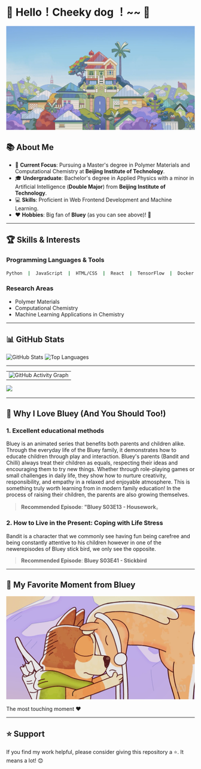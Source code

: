 # 🌟 Hello！Cheeky dog ！~~ 👋

![布鲁伊](1.png)

## 📚 About Me

- 🔭 **Current Focus**: Pursuing a Master's degree in Polymer Materials and Computational Chemistry at **Beijing Institute of Technology**.
- 🎓 **Undergraduate**: Bachelor's degree in Applied Physics with a minor in Artificial Intelligence (**Double Major**) from **Beijing Institute of Technology**.
- 💻 **Skills**: Proficient in Web Frontend Development and Machine Learning.
- ❤️ **Hobbies**: Big fan of **Bluey** (as you can see above)! 🐶

---

## 🏆 Skills & Interests

### Programming Languages & Tools
```bash
Python  |  JavaScript  |  HTML/CSS  |  React  |  TensorFlow  |  Docker
```

### Research Areas
- Polymer Materials
- Computational Chemistry
- Machine Learning Applications in Chemistry

---

## 📊 GitHub Stats

![GitHub Stats](https://github-readme-stats.vercel.app/api?username=crashbussy&show_icons=true&theme=radical)
![Top Languages](https://github-readme-stats.vercel.app/api/top-langs/?username=crashbussy&layout=compact&theme=radical)

---

<!-- GitHub Activity Graph - GitHub 活动图 -->
<table>
  <tr>
    <td>
      <picture>
        <!-- Dark Mode 图表 -->
        <source media="(prefers-color-scheme: dark)" srcset="https://github-readme-activity-graph.vercel.app/graph?username=crashbussy&theme=tokyo-night" />
        <!-- Light Mode 图表 -->
        <source media="(prefers-color-scheme: light)" srcset="https://github-readme-activity-graph.vercel.app/graph?username=crashbussy&theme=xcode" />
        <!-- 默认显示（Dark Mode） -->
        <img src="https://github-readme-activity-graph.vercel.app/graph?username=crashbussy&theme=tokyo-night" alt="GitHub Activity Graph" />
      </picture>
    </td>
  </tr>
</table>

<!-- Profile 3D Contribution Graph - 3D 贡献图 -->
<picture>
  <source media="(prefers-color-scheme: dark)" srcset="/profile-3d-contrib/profile-night-rainbow.svg" />
  <source media="(prefers-color-scheme: light)" srcset="/profile-3d-contrib/profile-gitblock.svg" />
  <img src="/profile-night-rainbow.svg" />
</picture>

---

## 🐶 Why I Love **Bluey** (And You Should Too!)

### 1. **Excellent educational methods**
Bluey is an animated series that benefits both parents and children alike. Through the everyday life of the Bluey family, it demonstrates how to educate children through play and interaction.
Bluey's parents (Bandit and Chilli) always treat their children as equals, respecting their ideas and encouraging them to try new things. Whether through role-playing games or small challenges in daily life, they show how to nurture creativity, responsibility, and empathy in a relaxed and enjoyable atmosphere. This is something truly worth learning from in modern family education!
In the process of raising their children, the parents are also growing themselves. 

> **Recommended Episode**: **"Bluey S03E13 - Housework**。


### 2. **How to Live in the Present: Coping with Life Stress**

Bandit is a character that we commonly see having fun being carefree and being constantly attentive to his children however in one of the newerepisodes of Bluey stick bird, we only see the opposite.

> **Recommended Episode**: **Bluey S03E41 - Stickbird**

---

## 🌟 My Favorite Moment from Bluey
![布鲁伊](2.png)

The most touching moment ❤️

---

## ⭐ Support

If you find my work helpful, please consider giving this repository a ⭐. It means a lot! 😊
